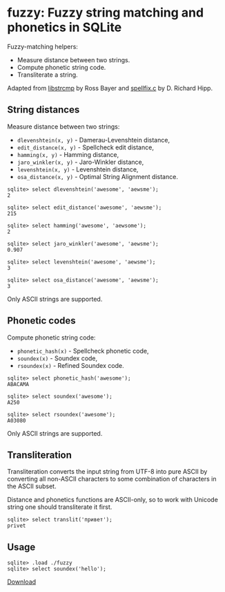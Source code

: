 # fuzzy: Fuzzy string matching and phonetics in SQLite

Fuzzy-matching helpers:

-   Measure distance between two strings.
-   Compute phonetic string code.
-   Transliterate a string.

Adapted from [libstrcmp](https://github.com/Rostepher/libstrcmp) by Ross Bayer and [spellfix.c](https://www.sqlite.org/src/file?name=ext/misc/spellfix.c) by D. Richard Hipp.

## String distances

Measure distance between two strings:

-   `dlevenshtein(x, y)` - Damerau-Levenshtein distance,
-   `edit_distance(x, y)` - Spellcheck edit distance,
-   `hamming(x, y)` - Hamming distance,
-   `jaro_winkler(x, y)` - Jaro-Winkler distance,
-   `levenshtein(x, y)` - Levenshtein distance,
-   `osa_distance(x, y)` - Optimal String Alignment distance.

```
sqlite> select dlevenshtein('awesome', 'aewsme');
2

sqlite> select edit_distance('awesome', 'aewsme');
215

sqlite> select hamming('awesome', 'aewsome');
2

sqlite> select jaro_winkler('awesome', 'aewsme');
0.907

sqlite> select levenshtein('awesome', 'aewsme');
3

sqlite> select osa_distance('awesome', 'aewsme');
3
```

Only ASCII strings are supported.

## Phonetic codes

Compute phonetic string code:

-   `phonetic_hash(x)` - Spellcheck phonetic code,
-   `soundex(x)` - Soundex code,
-   `rsoundex(x)` - Refined Soundex code.

```
sqlite> select phonetic_hash('awesome');
ABACAMA

sqlite> select soundex('awesome');
A250

sqlite> select rsoundex('awesome');
A03080
```

Only ASCII strings are supported.

## Transliteration

Transliteration converts the input string from UTF-8 into pure ASCII
by converting all non-ASCII characters to some combination of characters
in the ASCII subset.

Distance and phonetics functions are ASCII-only, so to work
with Unicode string one should transliterate it first.

```
sqlite> select translit('привет');
privet
```

## Usage

```
sqlite> .load ./fuzzy
sqlite> select soundex('hello');
```

[Download](https://github.com/nalgeon/sqlean/releases/latest)
